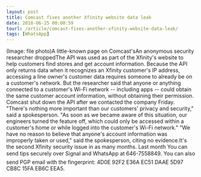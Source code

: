 ```yaml
---
layout: post
title: Comcast fixes another Xfinity website data leak
date: 2018-06-25 00:00:59
tourl: /article/comcast-fixes-another-xfinity-website-data-leak/
tags: [WhatsApp]
---
```

(Image: file photo)A little-known page on Comcast'sAn anonymous security researcher droppedThe API was used as part of the Xfinity's website to help customers find stores and get account information. Because the API only returns data when it recognizes an Xfinity customer's IP address, accessing a line owner's customer data requires someone to already be on a customer's network. But the researcher said that anyone or anything connected to a customer's Wi-Fi network -- including apps -- could obtain the same customer account information, without obtaining their permission. Comcast shut down the API after we contacted the company Friday. "There's nothing more important than our customers' privacy and security," said a spokesperson. "As soon as we became aware of this situation, our engineers turned the feature off, which could only be accessed within a customer's home or while logged into the customer's Wi-Fi network." "We have no reason to believe that anyone's account information was improperly taken or used," said the spokesperson, citing no evidence.It's the second Xfinity security issue in as many months. Last month You can send tips securely over Signal and WhatsApp at 646-7558849. You can also send PGP email with the fingerprint: 4D0E 92F2 E36A EC51 DAAE 5D97 CB8C 15FA EB6C EEA5.